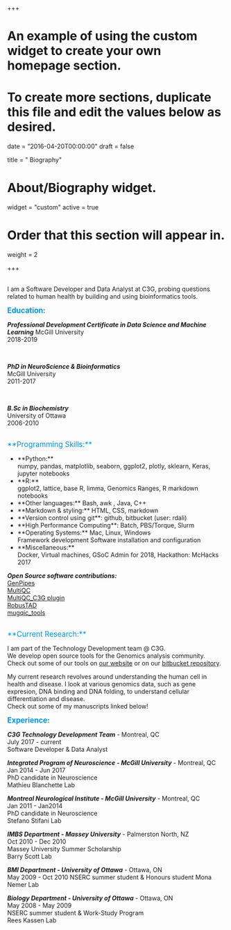 +++
# An example of using the custom widget to create your own homepage section.
# To create more sections, duplicate this file and edit the values below as desired.

date = "2016-04-20T00:00:00"
draft = false

title = " Biography"

# About/Biography widget.
widget = "custom"
active = true


# Order that this section will appear in.
weight = 2


+++
 <br/>
 <br/>
  
 I am a Software Developer and Data Analyst at C3G, probing questions related to human health by building and using bioinformatics tools.
  
<span style="font-size:larger; color:#0095eb">**Education:**</span> 

*__Professional Development Certificate in Data Science and Machine Learning__*
McGill University  
2018-2019 

<br/>

*__PhD in NeuroScience & Bioinformatics__*  
McGill University  
2011-2017  
 
 <br/>
 
 *__B.Sc in Biochemistry__*   
 University of Ottawa  
 2006-2010  

 <br/>
<span style="
 li:before {
  content: "+";
}">
<span style="font-size:larger; color:#0095eb">**Programming Skills:**</span>   
<ul>
<li>**Python:**  </li>
numpy, pandas, matplotlib, seaborn, ggplot2, plotly, sklearn, Keras, jupyter notebooks  
<li>**R:**  </li>
ggplot2, lattice, base R, limma, Genomics Ranges, R markdown notebooks  
<li>**Other languages:** Bash, awk , Java, C++     </li>
<li>**Markdown & styling:** HTML, CSS, markdown  </li>
<li>**Version control using git**: github, bitbucket (user: rdali)  </li>
<li>**High Performance Computing**: Batch, PBS/Torque, Slurm  </li>
<li>**Operating Systems:** Mac, Linux, Windows  </li>
Framework development 
Software installation and configuration  
<li>**Miscellaneous:**  </li>
Docker, Virtual machines, GSoC Admin for 2018, Hackathon: McHacks 2017  
 <br/>
</ul>
</span>   

 
*__Open Source software contributions:__*   
[GenPipes](https://bitbucket.org/mugqic/genpipes/src/master/)  
[MultiQC](https://github.com/ewels/MultiQC)  
[MultiQC_C3G plugin](https://bitbucket.org/mugqic/multiqc_c3g/src/master/)  
[RobusTAD](https://github.com/rdali/RobusTAD)  
[mugqic_tools](https://bitbucket.org/mugqic/mugqic_tools/src)  


 <br/>
<span style="font-size:larger; color:#0095eb">**Current Research:**</span>   

I am part of the Technology Development team @ C3G.   
We develop open source tools for the Genomics analysis community.  
Check out some of our tools on [our website](http://www.computationalgenomics.ca/) or on our [bitbucket repository](https://bitbucket.org/account/user/mugqic/projects/PROJ).  


My current research revolves around understanding the human cell in health and disease. I look at various genomics data, such as gene expresion, DNA binding and DNA folding, to understand cellular differentiation and disease.  
Check out some of my manuscripts linked below!


<span style="font-size:larger; color:#0095eb">**Experience:**</span>   

 *__C3G Technology Development Team__* - Montreal, QC   
July 2017 - current    
Software Developer & Data Analyst 


*__Integrated Program of Neuroscience - McGill University__* - Montreal, QC    
Jan 2014 - Jun 2017   
PhD candidate in Neuroscience  
Mathieu Blanchette Lab  

*__Montreal Neurological Institute - McGill University__*  - Montreal, QC   
Jan 2011 - Jan2014    
PhD candidate in Neuroscience  
Stefano Stifani Lab  


*__IMBS Department - Massey University__*  - Palmerston North, NZ    
Oct 2010 - Dec 2010      
Massey University Summer Scholarship  
Barry Scott Lab    


*__BMI Department - University of Ottawa__* - Ottawa, ON  
May 2009 - Oct 2010
NSERC summer student & Honours student
Mona Nemer Lab  

*__Biology Department - University of Ottawa__* - Ottawa, ON  
May 2008 - May 2009   
 NSERC summer student & Work-Study Program  
 Rees Kassen Lab  

 
 
 




